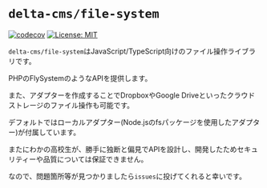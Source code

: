 # `delta-cms/file-system`
[![codecov](https://codecov.io/gh/delta-cms/file-system/branch/master/graph/badge.svg)](https://codecov.io/gh/delta-cms/file-system)
[![License: MIT](https://img.shields.io/badge/License-MIT-yellow.svg)](https://opensource.org/licenses/MIT)

`delta-cms/file-system`はJavaScript/TypeScript向けのファイル操作ライブラリです。

PHPのFlySystemのようなAPIを提供します。

また、アダプターを作成することでDropboxやGoogle Driveといったクラウドストレージのファイル操作も可能です。

デフォルトではローカルアダプター(Node.jsのfsパッケージを使用したアダプター)が付属しています。

またにわかの高校生が、勝手に独断と偏見でAPIを設計し、開発したためセキュリティーや品質については保証できません。

なので、問題箇所等が見つかりましたら`issues`に投げてくれると幸いです。
